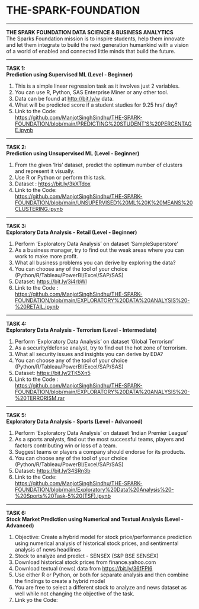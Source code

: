 # THE-SPARK-FOUNDATION
_________________________________________________________________________________________________________________________________________________________________
<b>THE SPARK FOUNDATION DATA SCIENCE &amp; BUSINESS ANALYTICS </b><br>
The Sparks Foundation mission is to inspire students, help them innovate and let them integrate to build the next generation humankind with a vision of a world of enabled and connected little minds that build the future.
_________________________________________________________________________________________________________________________________________________________________

<b>TASK 1:<br> 
Prediction using Supervised ML (Level - Beginner)</b><br>
1. This is a simple linear regression task as it involves just 2 variables.<br>
2. You can use R, Python, SAS Enterprise Miner or any other tool.<br>
3. Data can be found at http://bit.ly/w data.<br>
4. What will be predicted score if a student studies for 9.25 hrs/ day?<br>
5. Link to the Code: <br>
  https://github.com/ManjotSinghSindhu/THE-SPARK-FOUNDATION/blob/main/PREDICTING%20STUDENT'S%20PERCENTAGE.ipynb

_________________________________________________________________________________________________________________________________________________________________

<b>TASK 2:<br> 
Prediction using Unsupervised ML (Level - Beginner)</b><br>
1. From the given ‘Iris’ dataset, predict the optimum number of clusters and represent it visually.<br>
2. Use R or Python or perform this task.<br>
3. Dataset : https://bit.ly/3kXTdox <br>
4. Link to the Code: <br>
  https://github.com/ManjotSinghSindhu/THE-SPARK-FOUNDATION/blob/main/UNSUPERVISED%20ML%20K%20MEANS%20CLUSTERING.ipynb
  
_________________________________________________________________________________________________________________________________________________________________

<b>TASK 3:<br> 
Exploratory Data Analysis - Retail (Level - Beginner)</b><br>
1. Perform ‘Exploratory Data Analysis’ on dataset ‘SampleSuperstore’<br>
2. As a business manager, try to find out the weak areas where you can work to make more profit.<br>
3. What all business problems you can derive by exploring the data?<br>
4. You can choose any of the tool of your choice (Python/R/Tableau/PowerBI/Excel/SAP/SAS)<br> 
5. Dataset: https://bit.ly/3i4rbWl<br>
6. Link to the Code :<br>
  https://github.com/ManjotSinghSindhu/THE-SPARK-FOUNDATION/blob/main/EXPLORATORY%20DATA%20ANALYSIS%20-%20RETAIL.ipynb

_________________________________________________________________________________________________________________________________________________________________

<b>TASK 4:<br> 
Exploratory Data Analysis - Terrorism (Level - Intermediate)</b><br>
1. Perform ‘Exploratory Data Analysis’ on dataset ‘Global Terrorism’<br>
2. As a security/defense analyst, try to find out the hot zone of terrorism.<br>
3. What all security issues and insights you can derive by EDA?<br>
4. You can choose any of the tool of your choice (Python/R/Tableau/PowerBI/Excel/SAP/SAS)<br>
5. Dataset: https://bit.ly/2TK5Xn5
6. Link to the Code :<br>
  https://github.com/ManjotSinghSindhu/THE-SPARK-FOUNDATION/blob/main/EXPLORATORY%20DATA%20ANALYSIS%20-%20TERRORISM.rar
  
_________________________________________________________________________________________________________________________________________________________________

<b>TASK 5:<br> 
Exploratory Data Analysis - Sports (Level - Advanced)</b><br>
1. Perform ‘Exploratory Data Analysis’ on dataset ‘Indian Premier League’<br>
2. As a sports analysts, find out the most successful teams, players and factors contributing win or loss of a team.<br>
3. Suggest teams or players a company should endorse for its products.<br>
4. You can choose any of the tool of your choice (Python/R/Tableau/PowerBI/Excel/SAP/SAS)<br>
5. Dataset: https://bit.ly/34SRn3b<br>
6. Link to the Code:<br>
  https://github.com/ManjotSinghSindhu/THE-SPARK-FOUNDATION/blob/main/Exploratory%20Data%20Analysis%20-%20Sports%20Task-5%20(TSF).ipynb

_________________________________________________________________________________________________________________________________________________________________

<b>TASK 6:<br>
Stock Market Prediction using Numerical and Textual Analysis (Level - Advanced)</b><br>
1. Objective: Create a hybrid model for stock price/performance prediction using numerical analysis of historical stock prices, and sentimental analysis of news headlines<br>
2. Stock to analyze and predict - SENSEX (S&P BSE SENSEX)<br>
3. Download historical stock prices from finance.yahoo.com<br>
4. Download textual (news) data from https://bit.ly/36fFPI6<br>
5. Use either R or Python, or both for separate analysis and then combine the findings to create a hybrid model<br>
6. You are free to select a different stock to analyze and news dataset as well while not changing the objective of the task.<br>
7. Link yo the Code:<br>
  
  
  
